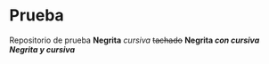 # Prueba
Repositorio de prueba
**Negrita**
_cursiva_
~~tachado~~
**Negrita _con cursiva_**
***Negrita y cursiva***
